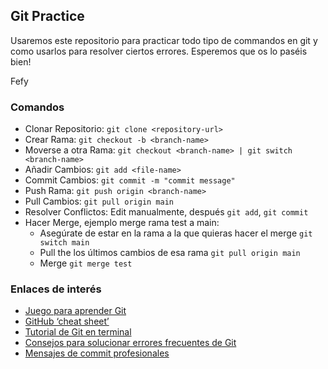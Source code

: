 ## Git Practice

Usaremos este repositorio para practicar todo tipo de commandos en git y como usarlos para resolver ciertos errores.
Esperemos que os lo paséis bien!

Fefy

### Comandos
* Clonar Repositorio: ```git clone <repository-url>```
* Crear Rama: ```git checkout -b <branch-name>```
* Moverse a otra Rama: ```git checkout <branch-name> | git switch <branch-name>```
* Añadir Cambios: ```git add <file-name>```
* Commit Cambios: ```git commit -m "commit message"```
* Push Rama: ```git push origin <branch-name>```
* Pull Cambios: ```git pull origin main```
* Resolver Conflictos: Edit manualmente, después ```git add```, ```git commit```
* Hacer Merge, ejemplo merge rama test a main: 
  * Asegúrate de estar en la rama a la que quieras hacer el merge ```git switch main```
  * Pull the los últimos cambios de esa rama ```git pull origin main```
  * Merge ```git merge test```


### Enlaces de interés

* [Juego para aprender Git](https://learngitbranching.js.org/?locale=es_ES)
* [GitHub ‘cheat sheet’](https://github.github.com/training-kit/downloads/es_ES/github-git-cheat-sheet/)
* [Tutorial de Git en terminal](https://tutorials-codebar-io.translate.goog/version-control/command-line/tutorial.html?_x_tr_sch=http&_x_tr_sl=auto&_x_tr_tl=es&_x_tr_hl=en&_x_tr_pto=wapp)
* [Consejos para solucionar errores frecuentes de Git](https://ohshitgit.com/es)
* [Mensajes de commit profesionales](http://tomasdelvechio.github.io/old/440/)
